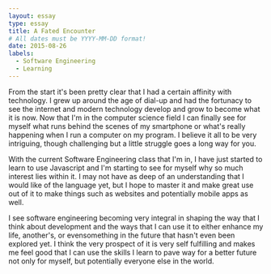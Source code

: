 ```yaml
---
layout: essay
type: essay
title: A Fated Encounter
# All dates must be YYYY-MM-DD format!
date: 2015-08-26
labels:
  - Software Engineering
  - Learning
---
```


From the start it's been pretty clear that I had a certain affinity with technology. I grew up around the age of dial-up and had the fortunacy to see the internet and modern technology develop and grow to become what it is now. Now that I'm in the computer science field I can finally see for myself what runs behind the scenes of my smartphone or what's really happening when I run a computer on my program. I believe it all to be very intriguing, though challenging but a little struggle goes a long way for you.

With the current Software Engineering class that I'm in, I have just started to learn to use Javascript and I'm starting to see for myself why so much interest lies within it. I may not have as deep of an understanding that I would like of the language yet, but I hope to master it and make great use out of it to make things such as websites and potentially mobile apps as well. 

I see software engineering becoming very integral in shaping the way that I think about development and the ways that I can use it to either enhance my life, another's, or evensomething in the future that hasn't even been explored yet. I think the very prospect of it is very self fulfilling and makes me feel good that I can use the skills I learn to pave way for a better future not only for myself, but potentially everyone else in the world.

